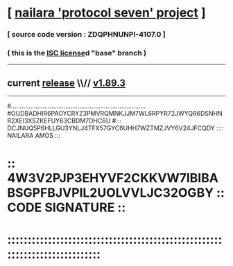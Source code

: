 
# [ [nailara 'protocol seven' project](http://nailara.network/) ]

### [ source code version : ZDQPHNUNPI-4107.0 ]

### ( this is the [ISC license](license)d "base" branch )
---
## current [release](https://github.com/nailara-technologies/protocol-7/releases) \\\\// [v1.89.3](https://github.com/nailara-technologies/protocol-7/releases/tag/v1.89.3)
---

#.............................................................................
#OUDBADHIR6PAOYCRYZ3PMVRQMNKJJM7WL6RPYR72JWYQR6DSNHNR2XEI3XSZKEFUY63CBDM7DHC6U
#::: DCJNUQ5P6HLLGU3YNLJ4TFX57GYC6UHH7WZTMZJVY6V24JFCQDY :::: NAILARA AMOS :::
# :: 4W3V2PJP3EHYVF2CKKVW7IBIBABSGPFBJVPIL2UOLVVLJC32OGBY :: CODE SIGNATURE ::
# ::::::::::::::::::::::::::::::::::::::::::::::::::::::::::::::::::::::::::::
